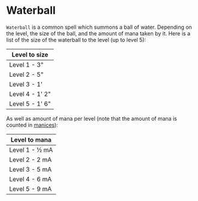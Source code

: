 # Waterball
`Waterball` is a common spell which summons a ball of water. Depending on the level, the size of the ball, and the amount of mana taken by it. Here is a list of the size of the waterball to the level (up to level 5):

| Level to size |
| - |
| Level 1 - 3" |
| Level 2 - 5" |
| Level 3 - 1' |
| Level 4 - 1' 2" |
| Level 5 - 1' 6" |

As well as amount of mana per level (note that the amount of mana is counted in [manices](https://legotronforce.github.io/Spells-and-stuff/404)):

| Level to mana |
| - |
| Level 1 - ½ mA |
| Level 2 - 2 mA |
| Level 3 - 5 mA |
| Level 4 - 6 mA |
| Level 5 - 9 mA |
